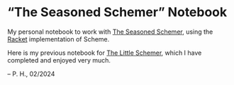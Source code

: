 # “The Seasoned Schemer” Notebook

My personal notebook to work with [The Seasoned Schemer](https://mitpress.mit.edu/9780262561006/the-seasoned-schemer/), using the [Racket](https://racket-lang.org) implementation of Scheme.

Here is my previous notebook for [The Little Schemer](https://github.com/formsandlines/little-schemer-notebook), which I have completed and enjoyed very much.

– P. H., 02/2024
